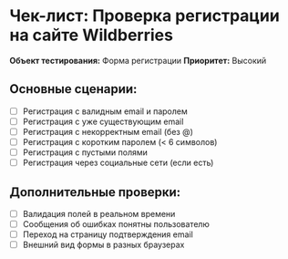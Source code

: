 # Чек-лист: Проверка регистрации на сайте Wildberries

**Объект тестирования:** Форма регистрации
**Приоритет:** Высокий

## Основные сценарии:
- [ ] Регистрация с валидным email и паролем
- [ ] Регистрация с уже существующим email
- [ ] Регистрация с некорректным email (без @)
- [ ] Регистрация с коротким паролем (< 6 символов)
- [ ] Регистрация с пустыми полями
- [ ] Регистрация через социальные сети (если есть)

## Дополнительные проверки:
- [ ] Валидация полей в реальном времени
- [ ] Сообщения об ошибках понятны пользователю
- [ ] Переход на страницу подтверждения email
- [ ] Внешний вид формы в разных браузерах
